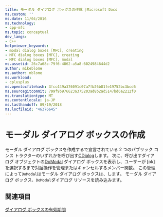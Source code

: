 ```yaml
---
title: モーダル ダイアログ ボックスの作成 |Microsoft Docs
ms.custom: ''
ms.date: 11/04/2016
ms.technology:
- cpp-mfc
ms.topic: conceptual
dev_langs:
- C++
helpviewer_keywords:
- modal dialog boxes [MFC], creating
- MFC dialog boxes [MFC], creating
- MFC dialog boxes [MFC], modal
ms.assetid: 26c7a68c-79f6-4862-a5a8-6024984644d2
author: mikeblome
ms.author: mblome
ms.workload:
- cplusplus
ms.openlocfilehash: 3fcc449a376091c07a7fb26b81fe19752bc3bcd6
ms.sourcegitcommit: 799f9b976623a375203ad8b2ad5147bd6a2212f0
ms.translationtype: MT
ms.contentlocale: ja-JP
ms.lasthandoff: 09/19/2018
ms.locfileid: "46376645"
---
```

# <a name="creating-modal-dialog-boxes"></a>モーダル ダイアログ ボックスの作成

モーダル ダイアログ ボックスを作成するで宣言されている 2 つのパブリック コンス トラクターのいずれかを呼び出す[CDialog](../mfc/reference/cdialog-class.md)します。 次に、呼び出すダイアログ オブジェクトの[DoModal](../mfc/reference/cdialog-class.md#domodal) ダイアログ ボックスを表示し、ユーザーが [ok] を選択するまで対話操作を管理またはキャンセルするメンバー関数。 この管理によって`DoModal`はモーダル ダイアログ ボックスは、します。 モーダル ダイアログ ボックス、`DoModal`ダイアログ リソースを読み込みます。

## <a name="see-also"></a>関連項目

[ダイアログ ボックスの有効期間](../mfc/life-cycle-of-a-dialog-box.md)

